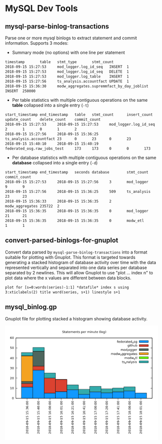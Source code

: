 # MySQL Dev Tools

## mysql-parse-binlog-transactions

Parse one or more mysql binlogs to extract statement and commit information. Supports 3 modes:
- Summary mode (no options) with one line per statement
```
timestamp       table   stmt_type       stmt_count
2018-09-15 15:27:53     mod_logger.log_id_seq   INSERT  1
2018-09-15 15:27:53     mod_logger.log_id_seq   DELETE  1
2018-09-15 15:27:53     mod_logger.log_table    INSERT  1
2018-09-15 15:27:56     ts_analysis.accountfact UPDATE  1
2018-09-15 15:36:30     modw_aggregates.supremmfact_by_day_joblist      INSERT  250000
```
- Per table statistics with multiple contiguous operations on the same **table** collapsed into a
  single entry (`-t`)
```
start_timestamp end_timestamp   table   stmt_count      insert_count    update_count    delete_count    commit_count
2018-09-15 15:27:53     2018-09-15 15:27:53     mod_logger.log_id_seq   2       1       0       1       2
2018-09-15 15:27:56     2018-09-15 15:36:25     ts_analysis.accountfact 23      0       23      0       23
2018-09-15 15:40:10     2018-09-15 15:40:19     federated_osg.raw_jobs_test     173     173     0       0       173
```
- Per database statistics with multiple contiguous operations on the same **database** collapsed
  into a single entry (`-d`)
```
start_timestamp end_timestamp   seconds database        stmt_count      commit_count
2018-09-15 15:27:53     2018-09-15 15:27:56     3       mod_logger      9       9
2018-09-15 15:27:56     2018-09-15 15:36:25     509     ts_analysis     23      23
2018-09-15 15:36:33     2018-09-15 15:36:35     2       modw_aggregates 235722  2
2018-09-15 15:36:35     2018-09-15 15:36:35     0       mod_logger      21      21
2018-09-15 15:36:35     2018-09-15 15:36:35     0       modw_etl        1       1
```

## convert-parsed-binlogs-for-gnuplot

Convert data parsed by `mysql-parse-binlog-transactions` into a format suitable for plotting with
Gnuplot. This format is targeted towards generating a stacked histogram of database activity over
time with the data represented vertically and separated into one data series per database separated
by 2 newlines. This will allow Gnuplot to use "plot ... index n" to plot data where the x values are
different between data blocks.

```
plot for [s=0:words(series)-1:1] *datafile* index s using 3:xticlabels(2) title word(series, s+1) linestyle s+1
```

## mysql_binlog.gp

Gnuplot file for plotting stacked a histogram showing database activity.

![MySQL Binlog Histogram](binlog_histogram.png)
